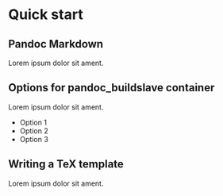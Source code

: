 # Quick start

## Pandoc Markdown

Lorem ipsum dolor sit ament.

## Options for pandoc_buildslave container

Lorem ipsum dolor sit ament.

* Option 1
* Option 2
* Option 3

## Writing a TeX template

Lorem ipsum dolor sit ament.
